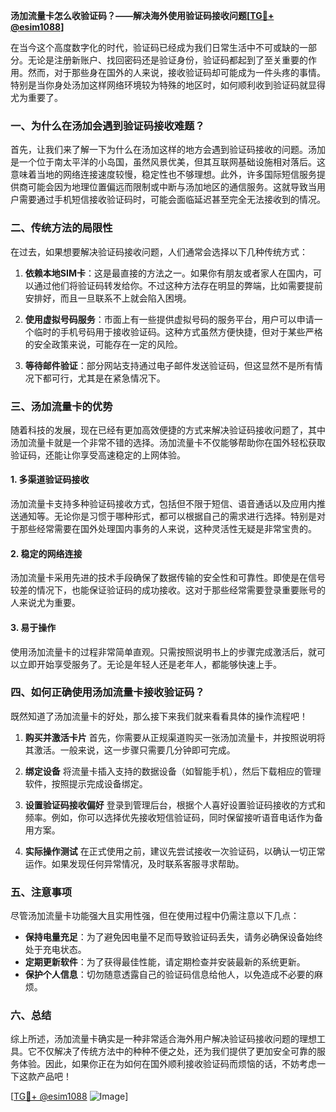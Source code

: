 **汤加流量卡怎么收验证码？——解决海外使用验证码接收问题[[TG💪+ @esim1088](https://t.me/s/esim1088)]**

在当今这个高度数字化的时代，验证码已经成为我们日常生活中不可或缺的一部分。无论是注册新账户、找回密码还是验证身份，验证码都起到了至关重要的作用。然而，对于那些身在国外的人来说，接收验证码却可能成为一件头疼的事情。特别是当你身处汤加这样网络环境较为特殊的地区时，如何顺利收到验证码就显得尤为重要了。

### 一、为什么在汤加会遇到验证码接收难题？

首先，让我们来了解一下为什么在汤加这样的地方会遇到验证码接收的问题。汤加是一个位于南太平洋的小岛国，虽然风景优美，但其互联网基础设施相对落后。这意味着当地的网络连接速度较慢，稳定性也不够理想。此外，许多国际短信服务提供商可能会因为地理位置偏远而限制或中断与汤加地区的通信服务。这就导致当用户需要通过手机短信接收验证码时，可能会面临延迟甚至完全无法接收到的情况。

### 二、传统方法的局限性

在过去，如果想要解决验证码接收问题，人们通常会选择以下几种传统方式：

1. **依赖本地SIM卡**：这是最直接的方法之一。如果你有朋友或者家人在国内，可以通过他们将验证码转发给你。不过这种方法存在明显的弊端，比如需要提前安排好，而且一旦联系不上就会陷入困境。
   
2. **使用虚拟号码服务**：市面上有一些提供虚拟号码的服务平台，用户可以申请一个临时的手机号码用于接收验证码。这种方式虽然方便快捷，但对于某些严格的安全政策来说，可能存在一定的风险。

3. **等待邮件验证**：部分网站支持通过电子邮件发送验证码，但这显然不是所有情况下都可行，尤其是在紧急情况下。

### 三、汤加流量卡的优势

随着科技的发展，现在已经有更加高效便捷的方式来解决验证码接收问题了，其中汤加流量卡就是一个非常不错的选择。汤加流量卡不仅能够帮助你在国外轻松获取验证码，还能让你享受高速稳定的上网体验。

#### 1. **多渠道验证码接收**
   汤加流量卡支持多种验证码接收方式，包括但不限于短信、语音通话以及应用内推送通知等。无论你是习惯于哪种形式，都可以根据自己的需求进行选择。特别是对于那些经常需要在国外处理国内事务的人来说，这种灵活性无疑是非常宝贵的。

#### 2. **稳定的网络连接**
   汤加流量卡采用先进的技术手段确保了数据传输的安全性和可靠性。即使是在信号较差的情况下，也能保证验证码的成功接收。这对于那些经常需要登录重要账号的人来说尤为重要。

#### 3. **易于操作**
   使用汤加流量卡的过程非常简单直观。只需按照说明书上的步骤完成激活后，就可以立即开始享受服务了。无论是年轻人还是老年人，都能够快速上手。

### 四、如何正确使用汤加流量卡接收验证码？

既然知道了汤加流量卡的好处，那么接下来我们就来看看具体的操作流程吧！

1. **购买并激活卡片**
   首先，你需要从正规渠道购买一张汤加流量卡，并按照说明将其激活。一般来说，这一步骤只需要几分钟即可完成。

2. **绑定设备**
   将流量卡插入支持的数据设备（如智能手机），然后下载相应的管理软件，按照提示完成设备绑定。

3. **设置验证码接收偏好**
   登录到管理后台，根据个人喜好设置验证码接收的方式和频率。例如，你可以选择优先接收短信验证码，同时保留接听语音电话作为备用方案。

4. **实际操作测试**
   在正式使用之前，建议先尝试接收一次验证码，以确认一切正常运作。如果发现任何异常情况，及时联系客服寻求帮助。

### 五、注意事项

尽管汤加流量卡功能强大且实用性强，但在使用过程中仍需注意以下几点：

- **保持电量充足**：为了避免因电量不足而导致验证码丢失，请务必确保设备始终处于充电状态。
- **定期更新软件**：为了获得最佳性能，请定期检查并安装最新的系统更新。
- **保护个人信息**：切勿随意透露自己的验证码信息给他人，以免造成不必要的麻烦。

### 六、总结

综上所述，汤加流量卡确实是一种非常适合海外用户解决验证码接收问题的理想工具。它不仅解决了传统方法中的种种不便之处，还为我们提供了更加安全可靠的服务体验。因此，如果你正在为如何在国外顺利接收验证码而烦恼的话，不妨考虑一下这款产品吧！

[[TG💪+ @esim1088](https://t.me/s/esim1088) ![Image](https://i.postimg.cc/4NQfJmqS/Snipaste-2025-05-13-00-14-12.png)]